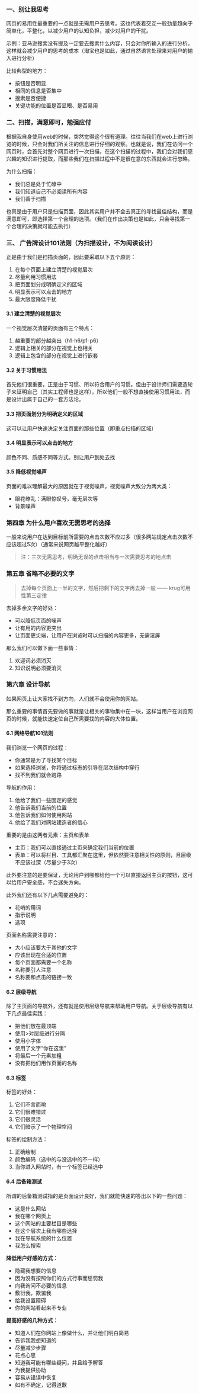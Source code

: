 
### 一、别让我思考

网页的易用性最重要的一点就是无需用户去思考。这也代表着交互一般劲量趋向于简单化，平整化，以减少用户的认知负担，减少对用户的干扰。

示例：亚马逊搜索没有提及一定要去搜索什么内容，只会对你所输入的进行分析，这样就会减少用户的思考的成本（淘宝也是如此，通过自然语言处理来对用户的输入进行分析）

比较典型的地方：

- 按钮是否明显
- 相同的信息是否集中
- 搜索是否便捷
- 关键功能的位置是否显眼、是否易用


### 二、扫描，满意即可，勉强应付

根据我自身使用web的时候，突然觉得这个很有道理。往往当我们在web上进行浏览的时候，只会对我们所关注的信息进行仔细的观察。也就是说，我们在访问一个网页时，会首先对整个网页进行一次扫描，在这个扫描的过程中，我们会对我们感兴趣的知识进行提取，而那些我们在扫描过程中不是很在意的东西就会进行忽略。

为什么扫描：

- 我们总是处于忙碌中
- 我们知道自己不必阅读所有内容
- 我们善于扫描

也真是由于用户只是扫描页面，因此其实用户并不会去真正的寻找最佳结构，而是满意即可，即选择第一个合理的选项。（我们在作出决策也是如此，只会寻找第一个合理的决策就可能去执行）


### 三、 广告牌设计101法则（为扫描设计，不为阅读设计）

正是由于我们是扫描页面的，因此要采取以下五个原则：

1. 在每个页面上建立清楚的视觉层次
2. 尽量利用习惯用法
3. 把页面划分成明确定义的区域
4. 明显表示可以点击的地方
5. 最大限度降低干扰


#### 3.1 建立清楚的视觉层次

一个视觉层次清楚的页面有三个特点：

1. 越重要的部分越突出（h1-h6/p1-p6）
2. 逻辑上相关的部分在视觉上也相关
3. 逻辑上包含的部分在视觉上进行嵌套


#### 3.2 关于习惯用法

首先他们很重要，正是由于习惯、所以符合用户的习惯。但由于设计师们需要造轮子来证明自己（其实工程师也是这样），所以他们一般不想直接使用习惯用法，而是设计出属于自己的一套方法论。


#### 3.3 把页面划分为明确定义的区域

这可以让用户快速决定关注页面的那些位置（即重点扫描的区域）


#### 3.4 明显表示可以点击的地方

颜色不同、质感不同等方式。别让用户到处去找


#### 3.5 降低视觉噪声

页面的难以理解最大的原因就在于视觉噪声，视觉噪声大致分为两大类：

- 眼花缭乱：满眼惊叹号，毫无层次等
- 背景噪声


### 第四章 为什么用户喜欢无需思考的选择

一般来说用户在达到目标前所需要的点击次数不应过多（很多网站规定点击次数不应该超过5次）（通常来说网页越平整化越好）

> 注：三次无需思考，明确无误的点击相当与一次需要思考的地点击



### 第五章 省略不必要的文字

> 去掉每个页面上一半的文字，然后把剩下的文字再去掉一般 —— krug可用性第三定律


去掉多余文字的好处：

- 可以降低页面的噪声
- 让有用的内容更突出
- 让页面更尖端，让用户在浏览时可以扫描的内容更多，无需滚屏

那么我们可以做下面一些事情：

1. 欢迎词必须消灭
2. 知识说明必须要消灭


### 第六章 设计导航

如果网页上让大家找不到方向，人们就不会使用你的网站。

那么重要的事情首先要做的事就是让相关的事物集中在一块，这样当用户在浏览网页的时候，就能快速定位自己所需要找的内容的大体位置。


#### 6.1 网络导航101法则

我们浏览一个网页的过程：

- 你通常是为了寻找某个目标
- 如果选择浏览，你将通过标志的引导在层次结构中穿行
- 找不到我们就会跑路

导航的作用：

1. 他给了我们一些固定的感觉
2. 他告诉我们当前的位置
3. 他告诉我们如何使用网站
4. 他给了我们对网站建造者的信心

重要的是由这两者元素：主页和表单

- 主页：我们可以直接通过主页来确定我们当前的位置
- 表单：可以将栏目、工具都汇聚在这里，但依然要注意相关性的原则，且层级不应该过深（尽量少于3次）

此外要注意的是要保证，无论用户到哪都给他一个可以直接返回主页的按钮，这可以给用户安全感，不会迷失方向。

此外我们还有以下几点需要避免的：

- 花哨的用词
- 指示说明
- 选项

页面名称需要注意的：

- 大小应该要大于其他的文字
- 应该出现在合适的位置
- 每个页面都需要一个名称
- 名称要引人注意
- 名称要和点击的链接一致


#### 6.2 层级导航

除了主页面的导航外，还有就是使用层级导航来帮助用户导航。关于层级导航有以下几点最佳实践：

- 把他们放在最顶端
- 使用>对层级进行分隔
- 使用小字体
- 使用了文字“你在这里”
- 将最后一个元素加粗
- 没有把他们用作页面的名称


#### 6.3 标签

标签的好处：

1. 它们不言而喻
2. 它们很难错过
3. 它们很灵活
4. 它们暗示了一个物理空间

标签的绘制方法：

1. 正确绘制
2. 颜色编码（选中的与没选中的不一样）
3. 当你进入网站时，有一个标签已经选中


#### 6.4 后备箱测试

所谓的后备箱测试指的是页面设计良好，我们就能快速的答出以下的一些问题：

- 这是什么网站
- 我在哪个网页上
- 这个网站的主要栏目是哪些
- 在这个层次上我有哪些选择
- 我在导航系统的什么位置
- 我怎么搜索

**降低用户好感的方式：**

- 隐藏我想要的信息
- 因为没有按照你们的方式行事而惩罚我
- 向我询问不必要的信息
- 敷衍我，欺骗我
- 给我设置障碍
- 你的网站看起来不专业

**提高好感的几种方式：**

- 知道人们在你网站上像做什么，并让他们明白简易
- 告诉我我想知道的
- 尽量减少步骤
- 花点心思
- 知道我可能有哪些疑问，并且给予解答
- 为我提供协助
- 容易从错误中恢复
- 如有不确定，记得道歉
